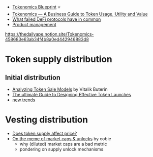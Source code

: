 - [Tokenomics Blueprint](https://docsend.com/view/cah5kbddh7r52pi6/) ⭐️
- [Tokenomics — A Business Guide to Token Usage, Utility and Value](http://startupmanagement.org/2017/06/10/tokenomics-a-business-guide-to-token-usage-utility-and-value/)
- [What failed DeFi protocols have in common](https://twitter.com/magikinvestxyz/status/1541849767130542080)
- [Product management](product-management)

https://thedailyape.notion.site/Tokenomics-458683e63ab34f4b8a0ed442946883d8
# Token supply distribution
## Initial distribution
- [Analyzing Token Sale Models](https://www.vitalik.ca/general/2017/06/09/sales.html) by Vitalik Buterin
- [The ultimate Guide to Designing Effective Token Launches](https://coinvise.mirror.xyz/S5Mss8a0rN6MtqKfjrZBt90p48A_Mefauihue5iKnFU)
- [new trends](https://web.archive.org/web/20220429223322/https://mirror.xyz/0xFc2b4861650A39a1FfA0e4AF06abE83e16906c8C/oIpgPtBhsf5ZN0WTELC_uPUYRutqI5euiDjNnrgA5S0)

# Vesting distribution
- [Does token supply affect price?](https://twitter.com/TaschaLabs/status/1603842423016153089)
- [On the meme of market caps & unlocks](https://cobie.substack.com/p/on-the-meme-of-market-caps-and-unlocks) by cobie
	- why (diluted) market caps are a bad metric
	- pondering on supply unlock mechanisms
